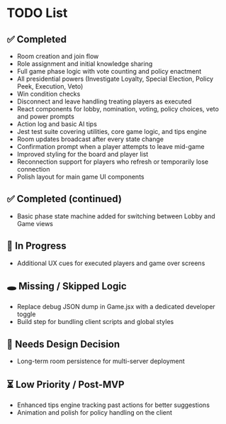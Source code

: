# TODO List

## ✅ Completed
- Room creation and join flow
- Role assignment and initial knowledge sharing
- Full game phase logic with vote counting and policy enactment
- All presidential powers (Investigate Loyalty, Special Election, Policy Peek, Execution, Veto)
- Win condition checks
- Disconnect and leave handling treating players as executed
- React components for lobby, nomination, voting, policy choices, veto and power prompts
- Action log and basic AI tips
- Jest test suite covering utilities, core game logic, and tips engine
- Room updates broadcast after every state change
- Confirmation prompt when a player attempts to leave mid-game
- Improved styling for the board and player list
- Reconnection support for players who refresh or temporarily lose connection
- Polish layout for main game UI components

## ✅ Completed (continued)
- Basic phase state machine added for switching between Lobby and Game views

## 🔨 In Progress
- Additional UX cues for executed players and game over screens

## 🕳️ Missing / Skipped Logic
- Replace debug JSON dump in Game.jsx with a dedicated developer toggle
- Build step for bundling client scripts and global styles


## 🧠 Needs Design Decision
- Long-term room persistence for multi-server deployment

## ⏳ Low Priority / Post-MVP
- Enhanced tips engine tracking past actions for better suggestions
- Animation and polish for policy handling on the client
